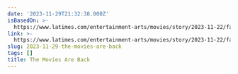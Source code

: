 ```yaml
---
date: '2023-11-29T21:32:38.000Z'
isBasedOn: >-
  https://www.latimes.com/entertainment-arts/movies/story/2023-11-22/falling-back-in-love-with-moviegoing-theaters-justin-chang-critic-essay?utm_source=pocket-newtab-en-us
link: >-
  https://www.latimes.com/entertainment-arts/movies/story/2023-11-22/falling-back-in-love-with-moviegoing-theaters-justin-chang-critic-essay?utm_source=pocket-newtab-en-us
slug: 2023-11-29-the-movies-are-back
tags: []
title: The Movies Are Back
---
```


